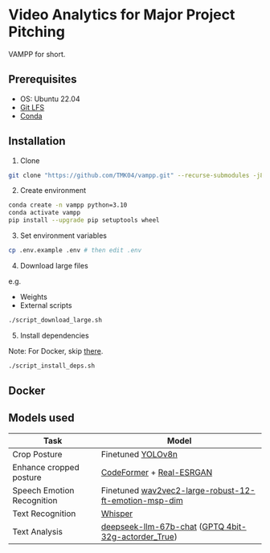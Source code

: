 # Video Analytics for Major Project Pitching

VAMPP for short.

## Prerequisites

- OS: Ubuntu 22.04
- [Git LFS][Git LFS]
- [Conda][Conda]

## Installation

1. Clone

```sh
git clone "https://github.com/TMK04/vampp.git" --recurse-submodules -j8
```

2. Create environment

```sh
conda create -n vampp python=3.10
conda activate vampp
pip install --upgrade pip setuptools wheel
```

3. Set environment variables

```sh
cp .env.example .env # then edit .env
```

4. Download large files

e.g.

- Weights
- External scripts

```sh
./script_download_large.sh
```

5. Install dependencies

Note: For Docker, skip [there](#docker).

```sh
./script_install_deps.sh
```

## Docker

## Models used

| Task                       | Model                                                                                                                                                                                                          |
|----------------------------|----------------------------------------------------------------------------------------------------------------------------------------------------------------------------------------------------------------|
| Crop Posture               | Finetuned [YOLOv8n](https://github.com/ultralytics/ultralytics)                                                                                                                                                |
| Enhance cropped posture    | [CodeFormer](https://github.com/sczhou/CodeFormer) + [Real-ESRGAN](https://github.com/xinntao/Real-ESRGAN)                                                                                                     |
| Speech Emotion Recognition | Finetuned [wav2vec2-large-robust-12-ft-emotion-msp-dim](https://huggingface.co/audeering/wav2vec2-large-robust-12-ft-emotion-msp-dim)                                                                          |
| Text Recognition           | [Whisper](https://github.com/openai/whisper)                                                                                                                                                                   |
| Text Analysis              | [deepseek-llm-67b-chat](https://huggingface.co/deepseek-ai/deepseek-llm-67b-chat) ([GPTQ 4bit-32g-actorder_True](https://huggingface.co/TheBloke/deepseek-llm-67b-chat-GPTQ/tree/gptq-4bit-32g-actorder_True)) |

[Conda]: https://docs.conda.io/projects/miniconda/en/latest
[Git LFS]: https://git-lfs.github.com
